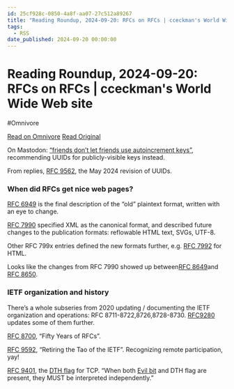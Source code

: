 ```yaml
---
id: 25cf928c-0850-4a8f-aa07-27c512a89267
title: "Reading Roundup, 2024-09-20: RFCs on RFCs | cceckman's World Wide Web site"
tags:
  - RSS
date_published: 2024-09-20 00:00:00
---
```


# Reading Roundup, 2024-09-20: RFCs on RFCs | cceckman's World Wide Web site
#Omnivore

[Read on Omnivore](https://omnivore.app/me/reading-roundup-2024-09-20-rf-cs-on-rf-cs-cceckman-s-world-wide--19210bef98c)
[Read Original](https://cceckman.com/reading/roundups/2024-09-20/)



On Mastodon: [“friends don’t let friends use autoincrement keys”](https:&#x2F;&#x2F;hachyderm.io&#x2F;@tef@mastodon.social&#x2F;113166904986433476), recommending UUIDs for publicly-visible keys instead.

From replies, [RFC 9562](https:&#x2F;&#x2F;www.rfc-editor.org&#x2F;rfc&#x2F;rfc9562.html), the May 2024 revision of UUIDs.

### When did RFCs get nice web pages?

[RFC 6949](https:&#x2F;&#x2F;www.rfc-editor.org&#x2F;rfc&#x2F;rfc6949.html) is the final description of the “old” plaintext format, written with an eye to change.

[RFC 7990](https:&#x2F;&#x2F;www.rfc-editor.org&#x2F;info&#x2F;rfc7990) specified XML as the canonical format, and described future changes to the publication formats: reflowable HTML text, SVGs, UTF-8.

Other RFC 799x entries defined the new formats further, e.g. [RFC 7992](https:&#x2F;&#x2F;www.rfc-editor.org&#x2F;rfc&#x2F;rfc7992.html) for HTML.

Looks like the changes from RFC 7990 showed up between[RFC 8649](https:&#x2F;&#x2F;www.rfc-editor.org&#x2F;rfc&#x2F;rfc8649.html)and [RFC 8650](https:&#x2F;&#x2F;www.rfc-editor.org&#x2F;rfc&#x2F;rfc8650.html).

### IETF organization and history

There’s a whole subseries from 2020 updating &#x2F; documenting the IETF organization and operations: RFC 8711-8722,8726,8728-8730\. [RFC9280](https:&#x2F;&#x2F;www.rfc-editor.org&#x2F;info&#x2F;rfc9280) updates some of them further.

[RFC 8700](https:&#x2F;&#x2F;www.rfc-editor.org&#x2F;rfc&#x2F;rfc8700.html), “Fifty Years of RFCs”.

[RFC 9592](https:&#x2F;&#x2F;www.rfc-editor.org&#x2F;rfc&#x2F;rfc9592.html), “Retiring the Tao of the IETF”. Recognizing remote participation, yay!

[RFC 9401](https:&#x2F;&#x2F;www.rfc-editor.org&#x2F;rfc&#x2F;rfc9401.html), the [DTH flag](https:&#x2F;&#x2F;en.wiktionary.org&#x2F;wiki&#x2F;death%5Fflag) for TCP. “When both [Evil bit](https:&#x2F;&#x2F;www.rfc-editor.org&#x2F;rfc&#x2F;rfc3514.html) and DTH flag are present, they MUST be interpreted independently.”